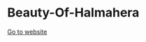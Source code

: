 # Beauty-Of-Halmahera

<a href="https://lukachyk.github.io/Beauty-Of-Halmahera/" class="btn">Go to website</a>
